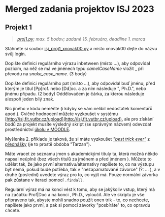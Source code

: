 # Merged zadania projektov ISJ 2023 #

## Projekt 1 ##

> *[proj1.py](proj1.py); max. 5 bodov; zadané 15. februára, deadline 1. marca*

Stáhněte si soubor [isj_proj1_xnovak00.py](https://moodle.vut.cz/pluginfile.php/566708/mod_assign/introattachment/0/isj_proj1_xnovak00.py?forcedownload=1) a místo xnovak00 dejte do názvu svůj login.

Dopište definici regulárního výrazu inbetween (místo ...), aby odpovídal pozicím, na něž se má ve jménech typu *camelCaseName* vložit _ při převodu na *snake_case_name*. (3 body)

Dopište definici regulárního pat (místo ...), aby odpovídal buď jménu, před kterým je titul \[Pp\]rof. nebo \[Dd\]oc. a za ním následuje ", Ph.D.", nebo jinému případu. (2 body)
Oddělovačem je čárka, za kterou následuje alespoň jeden bílý znak.

Nic jiného v kódu neměňte (i kdyby se vám nelíbil nedostatek komentářů apod.).
Cvičné hodnocení můžete vyzkoušet v systému [http://isj.fit.vutbr.cz/upload](http://isj.fit.vutbr.cz/upload), ale pro získání bodů za projekt musíte výsledný skript (se správným názvem) odevzdat prostřednictví [úkolu v MOODLE](https://moodle.vut.cz/mod/assign/view.php?id=304668).

Myšlenka 2. příkladu je taková, že si máte vyzkoušet *["best trick ever"](http://www.rexegg.com/regex-best-trick.html)* z [přednášky](https://moodle.vut.cz/pluginfile.php/566693/mod_folder/content/0/isj_regex.ipynb?forcedownload=1) (je to prostě obdoba "Tarzan").

Máte vracet ze seznamu jmen s akademickými tituly ta, která možná někdo napsal neúplně (bez všech titulů za jménem a před jménem ).
Můžete to udělat tak, že jako první alternativu/alternativy napíšete to, co na výstupu být nemá, pokud bude potřeba, tak v "nezapamatované závorce" (?: ... ), a v druhé (poslední) uvedete výraz pro to, co vyjít má. Pouze normální závorka pak zůstane v iteraci pomocí `.findall`.

Regulární výraz má na konci vést k tomu, aby se jakýkoliv vstup, který má na začátku Prof|Doc a na konci , Ph.D., vyloučil. Ale ve skriptu je vše připraveno tak, abyste mohli snadno použít onen trik - to, co nechcete, napíšete jako první, a pak si pomocí závorky "posbíráte" to, co opravdu chcete.
